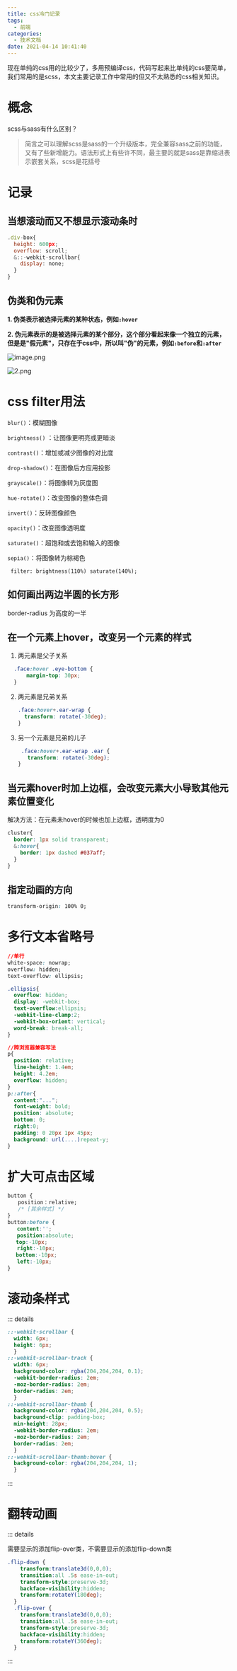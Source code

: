 ```yaml
---
title: css冷门记录
tags:
  - 前端
categories:
  - 技术文档
date: 2021-04-14 10:41:40
---
```


现在单纯的css用的比较少了，多用预编译css，代码写起来比单纯的css要简单，我们常用的是scss，本文主要记录工作中常用的但又不太熟悉的css相关知识。

<!--more-->

# 概念

scss与sass有什么区别？

> 简言之可以理解scss是sass的一个升级版本，完全兼容sass之前的功能，又有了些新增能力。语法形式上有些许不同，最主要的就是sass是靠缩进表示嵌套关系，scss是花括号

# 记录

## 当想滚动而又不想显示滚动条时

```js
.div-box{
  height: 600px;
  overflow: scroll;
  &::-webkit-scrollbar{
    display: none;
  }
}
```

## 伪类和伪元素

**1. 伪类表示被选择元素的某种状态，例如`:hover`**

**2. 伪元素表示的是被选择元素的某个部分，这个部分看起来像一个独立的元素，但是是"假元素"，只存在于css中，所以叫"伪"的元素，例如`:before`和`:after`**

![image.png](https://gitlab.com/lixiangteam/blogImg/uploads/f91897192bb906c3318a33bc6a9ae8ac/f9592a395a204e46bd791417263d70c8_tplv-k3u1fbpfcp-watermark.image)

![2.png](https://gitlab.com/lixiangteam/blogImg/uploads/1a006ee6d74cd6b877c27482a684e240/5497c283a92a4c73832aa7648067b95f_tplv-k3u1fbpfcp-watermark.image)

# css filter用法

`blur()`：模糊图像

`brightness()` ：让图像更明亮或更暗淡

`contrast()`：增加或减少图像的对比度

`drop-shadow()`：在图像后方应用投影

`grayscale()`：将图像转为灰度图

`hue-rotate()`：改变图像的整体色调

`invert()`：反转图像颜色

`opacity()`：改变图像透明度

`saturate()`：超饱和或去饱和输入的图像

`sepia()`：将图像转为棕褐色

` filter: brightness(110%) saturate(140%);`

## 如何画出两边半圆的长方形

border-radius 为高度的一半

## 在一个元素上hover，改变另一个元素的样式

1. 两元素是父子关系

```css
  .face:hover .eye-bottom {
      margin-top: 30px;
  }
```

2. 两元素是兄弟关系

   ```css
   .face:hover+.ear-wrap {
     transform: rotate(-30deg);
   }
   ```

3. 另一个元素是兄弟的儿子

   ```css
    .face:hover+.ear-wrap .ear {
      transform: rotate(-30deg);
   }
   
   ```

## 当元素hover时加上边框，会改变元素大小导致其他元素位置变化

解决方法：在元素未hover的时候也加上边框，透明度为0 

```css
cluster{
  border: 1px solid transparent;
  &:hover{
    border: 1px dashed #037aff;
  }
}
```

## 指定动画的方向

```css
transform-origin: 100% 0;
```

# 多行文本省略号

```css
//单行
white-space: nowrap;
overflow: hidden;
text-overflow: ellipsis;
```



```css
.ellipsis{
  overflow: hidden;    
  display: -webkit-box;
  text-overflow:ellipsis;    
  -webkit-line-clamp:2;
  -webkit-box-orient: vertical;
  word-break: break-all;
}
```

```css
//跨浏览器兼容写法
p{
  position: relative;
  line-height: 1.4em;
  height: 4.2em;
  overflow: hidden;
}
p::after{
  content:"...";
  font-weight: bold;
  position: absolute;
  bottom: 0;
  right:0;
  padding: 0 20px 1px 45px;
  background: url(....)repeat-y;
}
```

# 扩大可点击区域

```css
button {
　　position：relative;
　　/* [其余样式] */
}
button:before {
   content:'';
   position:absolute;
　 top:-10px; 
   right:-10px;
　 bottom:-10px; 
   left:-10px;
}
```

# 滚动条样式
::: details 
```css
::-webkit-scrollbar {
  width: 6px;
  height: 6px;
  }
::-webkit-scrollbar-track {
  width: 6px;
  background-color: rgba(204,204,204, 0.1);
  -webkit-border-radius: 2em;
  -moz-border-radius: 2em;
  border-radius: 2em;
  }
::-webkit-scrollbar-thumb {
  background-color: rgba(204,204,204, 0.5);
  background-clip: padding-box;
  min-height: 28px;
  -webkit-border-radius: 2em;
  -moz-border-radius: 2em;
  border-radius: 2em;
  }
::-webkit-scrollbar-thumb:hover {
  background-color: rgba(204,204,204, 1);
  }
```
:::

# 翻转动画

::: details

需要显示的添加flip-over类，不需要显示的添加flip-down类

```css
.flip-down {
    transform:translate3d(0,0,0);
    transition:all .5s ease-in-out;
    transform-style:preserve-3d;
    backface-visibility:hidden;
    transform:rotateY(180deg);
  }
  .flip-over {
    transform:translate3d(0,0,0);
    transition:all .5s ease-in-out;
    transform-style:preserve-3d;
    backface-visibility:hidden;
    transform:rotateY(360deg);
  }
```

:::
